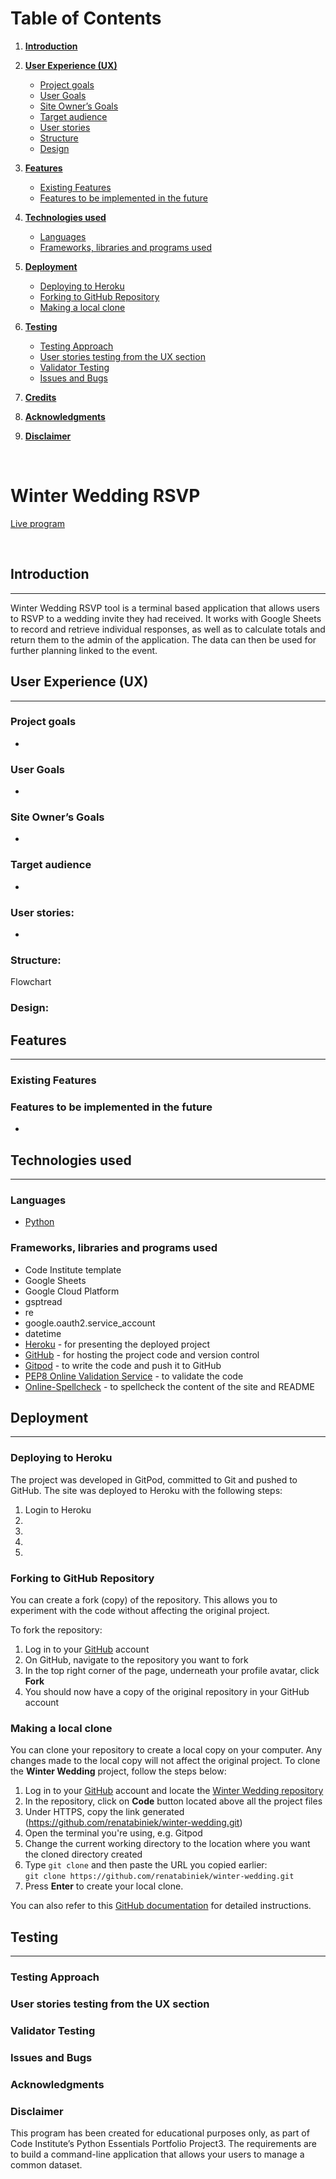 # Table of Contents 

1. [**Introduction**](#Introduction)
2. [**User Experience (UX)**](#User-Experience-(UX))
    * [Project goals](#Project-goals)
    * [User Goals](#User-Goals)
    * [Site Owner’s Goals](#Site-Owner’s-Goals)
    * [Target audience](#Target-audience)
    * [User stories](#User-stories)
    * [Structure](#Structure)
    * [Design](#Design)

3. [**Features**](#Features)
    * [Existing Features](#Existing-Features)
    * [Features to be implemented in the future](#Features-to-be-implemented-in-the-future)

4. [**Technologies used**](#Technologies-used)
    * [Languages](#Languages)
    * [Frameworks, libraries and programs used](#Frameworks,-libraries-and-programs-used)

5. [**Deployment**](#Deployment)
    * [Deploying to Heroku](#Deploying-to-GitHub-Pages)
    * [Forking to GitHub Repository](#Forking-to-GitHub-Repository)
    * [Making a local clone](#Making-a-local-clone)

6. [**Testing**](#Testing)
    * [Testing Approach](#Testing-Approach)
    * [User stories testing from the UX section](#User-stories-testing-from-the-UX-section)
    * [Validator Testing](#Validator-Testing)
    * [Issues and Bugs](#Issues-and-Bugs)

7. [**Credits**](#Credits)

8. [**Acknowledgments**](#Acknowledgments)

9. [**Disclaimer**](#Disclaimer)

<br>

# Winter Wedding RSVP

[Live program](https://winter-wedding.herokuapp.com/)

<br>

## Introduction
---

Winter Wedding RSVP tool is a terminal based application that allows users to RSVP to a wedding invite they had received.
It works with Google Sheets to record and retrieve individual responses, as well as to calculate totals and return them to the admin of the application.
The data can then be used for further planning linked to the event.


## User Experience (UX)
---
### Project goals

* 

### User Goals

* 

### Site Owner’s Goals

* 

### Target audience

* 

### User stories:

* 

### Structure:

Flowchart

### Design: 


## Features
---

### Existing Features

### Features to be implemented in the future

* 

## Technologies used
---

### Languages

* [Python](https://en.wikipedia.org/wiki/Python_(programming_language))

### Frameworks, libraries and programs used

* Code Institute template
* Google Sheets
* Google Cloud Platform
* gsptread
* re
* google.oauth2.service_account
* datetime
* [Heroku](https://heroku.com/) - for presenting the deployed project
* [GitHub](https://github.com/) - for hosting the project code and version control 
* [Gitpod](https://gitpod.io/) - to write the code and push it to GitHub
* [PEP8 Online Validation Service](http://pep8online.com/) - to validate the code
* [Online-Spellcheck](https://www.online-spellcheck.com/) - to spellcheck the content of the site and README

## Deployment
---
### Deploying to Heroku

The project was developed in GitPod, committed to Git and pushed to GitHub. 
The site was deployed to Heroku with the following steps:

1. Login to Heroku
2. 
3. 
4. 
5. 

### Forking to GitHub Repository

You can create a fork (copy) of the repository. This allows you to experiment with the code without affecting the original project.

To fork the repository:

1. Log in to your [GitHub](https://github.com/) account 
2. On GitHub, navigate to the repository you want to fork
3. In the top right corner of the page, underneath your profile avatar, click **Fork**
4. You should now have a copy of the original repository in your GitHub account

### Making a local clone

You can clone your repository to create a local copy on your computer. Any changes made to the local copy will not affect the original project. To clone the **Winter Wedding** project, follow the steps below:

1. Log in to your [GitHub](https://github.com/) account and locate the [Winter Wedding repository](https://github.com/renatabiniek/winter-wedding)
2. In the repository, click on **Code** button located above all the project files
3. Under HTTPS, copy the link generated (https://github.com/renatabiniek/winter-wedding.git)
4. Open the terminal you're using, e.g. Gitpod
5. Change the current working directory to the location where you want the cloned directory created
6. Type ```git clone``` and then paste the URL you copied earlier:  
```git clone https://github.com/renatabiniek/winter-wedding.git``` 
7. Press **Enter** to create your local clone.

You can also refer to this [GitHub documentation](https://docs.github.com/en/github/creating-cloning-and-archiving-repositories/cloning-a-repository-from-github/cloning-a-repository) for detailed instructions. 

## Testing
---

### Testing Approach

### User stories testing from the UX section

### Validator Testing

### Issues and Bugs

### Acknowledgments

### Disclaimer

This program has been created for educational purposes only, as part of Code Institute’s Python Essentials Portfolio Project3.
The requirements are to build a command-line application that allows your users to manage a common dataset.